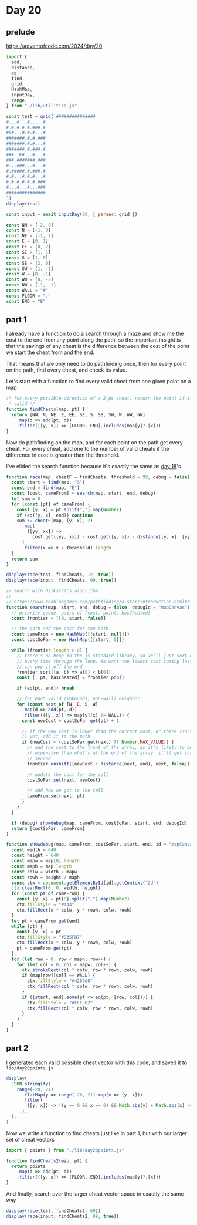 # Day 20

## prelude

https://adventofcode.com/2024/day/20

```js echo
import {
  add,
  distance,
  eq,
  find,
  grid,
  HashMap,
  inputDay,
  range,
} from "./lib/utilities.js"
```

```js echo
const test = grid(`###############
#...#...#.....#
#.#.#.#.#.###.#
#S#...#.#.#...#
#######.#.#.###
#######.#.#...#
#######.#.###.#
###..E#...#...#
###.#######.###
#...###...#...#
#.#####.#.###.#
#.#...#.#.#...#
#.#.#.#.#.#.###
#...#...#...###
###############
`)
display(test)

const input = await inputDay(20, { parser: grid })

const NN = [-2, 0]
const N = [-1, 0]
const NE = [-1, 1]
const E = [0, 1]
const EE = [0, 2]
const SE = [1, 1]
const S = [1, 0]
const SS = [2, 0]
const SW = [1, -1]
const W = [0, -1]
const WW = [0, -2]
const NW = [-1, -1]
const WALL = "#"
const FLOOR = "."
const END = "E"
```

## part 1

I already have a function to do a search through a maze and show me the cost to the end from any point along the path, so the important insight is that the savings of any cheat is the difference between the cost of the point we start the cheat from and the end.

That means that we only need to do pathfinding once, then for every point on the path, find every cheat, and check its value.

Let's start with a function to find every valid cheat from one given point on a map

```js echo
/* for every possible direction of a 2-ps cheat, return the point if it is
 * valid */
function findCheats(map, pt) {
  return [NN, N, NE, E, EE, SE, S, SS, SW, W, WW, NW]
    .map(d => add(pt, d))
    .filter(([y, x]) => [FLOOR, END].includes(map[y]?.[x]))
}
```

Now do pathfinding on the map, and for each point on the path get every cheat. For every cheat, add one to the number of valid cheats if the difference in cost is greater than the threshold.

I've elided the search function because it's exactly the same as [day 18](./18)'s

```js echo
function race(map, cheatF = findCheats, threshold = 99, debug = false) {
  const start = find(map, "S")
  const end = find(map, "E")
  const [cost, cameFrom] = search(map, start, end, debug)
  let sum = 0
  for (const [pt] of cameFrom) {
    const [y, x] = pt.split(",").map(Number)
    if (eq([y, x], end)) continue
    sum += cheatF(map, [y, x], 2)
      .map(
        ([yy, xx]) =>
          cost.get([yy, xx]) - cost.get([y, x]) - distance([y, x], [yy, xx]),
      )
      .filter(x => x > threshold).length
  }
  return sum
}

display(race(test, findCheats, 12, true))
display(race(input, findCheats, 99, true))
```

```js
// Search with Dijkstra's algorithm
//
// https://www.redblobgames.com/pathfinding/a-star/introduction.html#dijkstra
function search(map, start, end, debug = false, debugId = "mapCanvas") {
  // priority queue, pairs of [cost, point, hasCheated]
  const frontier = [[0, start, false]]

  // the path and the cost for the path
  const cameFrom = new HashMap([[start, null]])
  const costSoFar = new HashMap([[start, 0]])

  while (frontier.length > 0) {
    // there's no heap in the js standard library, so we'll just sort our list
    // every time through the loop. We want the lowest cost coming last so we
    // can pop it off the end
    frontier.sort((a, b) => a[0] < b[0])
    const [, pt, hasCheated] = frontier.pop()

    if (eq(pt, end)) break

    // for each valid (inbounds, non-wall) neighbor
    for (const next of [N, E, S, W]
      .map(d => add(pt, d))
      .filter(([y, x]) => map[y][x] != WALL)) {
      const newCost = costSoFar.get(pt) + 1

      // if the new cost is lower than the current cost, or there isn't a cost
      // yet, add it to the path
      if (newCost < (costSoFar.get(next) ?? Number.MAX_VALUE)) {
        // add the cost to the front of the array, as it's likely to be more
        // expensive than what's at the end of the array; it'll get sorted in a
        // second
        frontier.unshift([newCost + distance(next, end), next, false])

        // update the cost for the cell
        costSoFar.set(next, newCost)

        // add how we got to the cell
        cameFrom.set(next, pt)
      }
    }
  }

  if (debug) showdebug(map, cameFrom, costSoFar, start, end, debugId)
  return [costSoFar, cameFrom]
}
```

<canvas id="mapCanvas" width="640" height="640" style="max-width: 100%; height: 640px;"></canvas>

```js
function showdebug(map, cameFrom, costSoFar, start, end, id = "mapCanvas") {
  const width = 640
  const height = 640
  const mapw = map[0].length
  const maph = map.length
  const colw = width / mapw
  const rowh = height / maph
  const ctx = document.getElementById(id).getContext("2d")
  ctx.clearRect(0, 0, width, height)
  for (const pt of cameFrom) {
    const [y, x] = pt[0].split(",").map(Number)
    ctx.fillStyle = "#444"
    ctx.fillRect(x * colw, y * rowh, colw, rowh)
  }
  let pt = cameFrom.get(end)
  while (pt) {
    const [y, x] = pt
    ctx.fillStyle = "#D35FB7"
    ctx.fillRect(x * colw, y * rowh, colw, rowh)
    pt = cameFrom.get(pt)
  }
  for (let row = 0; row < maph; row++) {
    for (let col = 0; col < mapw; col++) {
      ctx.strokeRect(col * colw, row * rowh, colw, rowh)
      if (map[row][col] == WALL) {
        ctx.fillStyle = "#4269d0"
        ctx.fillRect(col * colw, row * rowh, colw, rowh)
      }
      if ([start, end].some(pt => eq(pt, [row, col]))) {
        ctx.fillStyle = "#FEFE62"
        ctx.fillRect(col * colw, row * rowh, colw, rowh)
      }
    }
  }
}
```

## part 2

I generated each valid possible cheat vector with this code, and saved it to `lib/day20points.js`

```js echo
display(
  JSON.stringify(
    range(-20, 21)
      .flatMap(y => range(-20, 21).map(x => [y, x]))
      .filter(
        ([y, x]) => !(y == 0 && x == 0) && Math.abs(y) + Math.abs(x) <= 20,
      ),
  ),
)
```

Now we write a function to find cheats just like in part 1, but with our larger set of cheat vectors

```js echo
import { points } from "./lib/day20points.js"

function findCheats2(map, pt) {
  return points
    .map(d => add(pt, d))
    .filter(([y, x]) => [FLOOR, END].includes(map[y]?.[x]))
}
```

And finally, search over the larger cheat vector space in exactly the same way

```js echo
display(race(test, findCheats2, 69))
display(race(input, findCheats2, 99, true))
```

